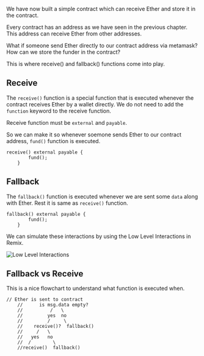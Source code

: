 We have now built a simple contract which can receive Ether and store it in the contract.

Every contract has an address as we have seen in the previous chapter. This address can receive Ether from other addresses.

What if someone send Ether directly to our contract address via metamask? How can we store the funder in the contract?

This is where receive() and fallback() functions come into play.

## Receive

The `receive()` function is a special function that is executed whenever the contract receives Ether by a wallet directly. We do not need to add the `function` keyword to the receive function.

Receive function must be `external` and `payable`.

So we can make it so whenever soemone sends Ether to our contract address, `fund()` function is executed.

```solidity
receive() external payable {
        fund();
    }
```

## Fallback
The `fallback()` function is executed whenever we are sent some `data` along with Ether. Rest it is same as `receive()` function.

```solidity
fallback() external payable {
        fund();
    }
```

We can simulate these interactions by using the Low Level Interactions in Remix.

![Low Level Interactions](https://i.imgur.com/OcYJM8c.png)

## Fallback vs Receive
This is a nice flowchart to understand what function is executed when.

```solidity
// Ether is sent to contract
    //      is msg.data empty?
    //          /   \ 
    //         yes  no
    //         /     \
    //    receive()?  fallback() 
    //     /   \ 
    //   yes   no
    //  /        \
    //receive()  fallback()
```